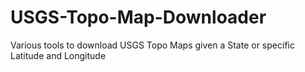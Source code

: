 # USGS-Topo-Map-Downloader
Various tools to download USGS Topo Maps given a State or specific Latitude and Longitude
